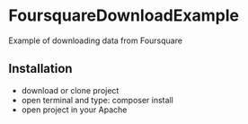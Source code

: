 # FoursquareDownloadExample

Example of downloading data from Foursquare

## Installation

- download or clone project
- open terminal and type: composer install
- open project in your Apache
